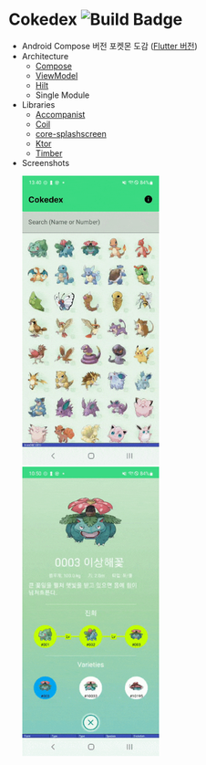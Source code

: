 # Cokedex ![Build Badge](https://github.com/SunChulBaek/Cokedex/actions/workflows/build.yml/badge.svg)
* Android Compose 버전 포켓몬 도감 ([Flutter 버전](https://github.com/SunChulBaek/Fokedex))
* Architecture
  * [Compose](https://developer.android.com/jetpack/compose?hl=ko)
  * [ViewModel](https://developer.android.com/topic/libraries/architecture/viewmodel)
  * [Hilt](https://developer.android.com/training/dependency-injection/hilt-android?hl=ko)
  * Single Module
* Libraries
  * [Accompanist](https://github.com/google/accompanist)
  * [Coil](https://coil-kt.github.io/coil/)
  * [core-splashscreen](https://developer.android.com/reference/kotlin/androidx/core/splashscreen/SplashScreen)
  * [Ktor](https://ktor.io/)
  * [Timber](https://github.com/JakeWharton/timber)
* Screenshots
  <p>
    <img src="./screenshots/Screenshot_0.gif" width="240px">  <img src="./screenshots/Screenshot_1.gif" width="240px">
  </p>
